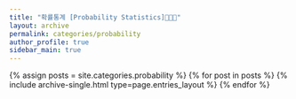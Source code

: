 ```yaml
---
title: "확률통계 [Probability Statistics]👩🏻‍🏫"
layout: archive
permalink: categories/probability
author_profile: true
sidebar_main: true
--- 
```



{% assign posts = site.categories.probability %}
{% for post in posts %} {% include archive-single.html type=page.entries_layout %} {% endfor %}
